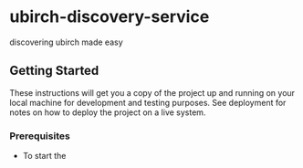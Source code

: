 # ubirch-discovery-service
discovering ubirch made easy

## Getting Started
These instructions will get you a copy of the project up and running on your local machine for development and testing
purposes. See deployment for notes on how to deploy the project on a live system.

### Prerequisites
* To start the 